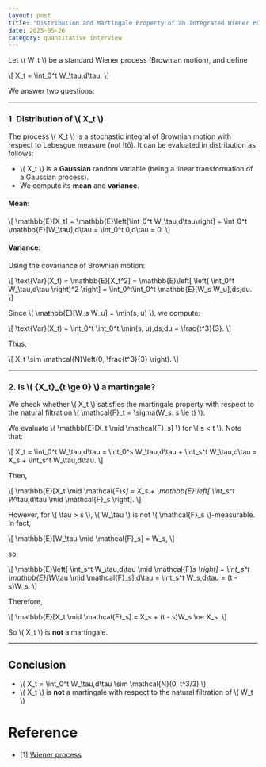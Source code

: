 ```yaml
---
layout: post
title: "Distribution and Martingale Property of an Integrated Wiener Process"
date: 2025-05-26
category: quantitative interview
---
```


Let \\( W_t \\\) be a standard Wiener process (Brownian motion), and define

\\[
X_t = \int_0^t W_\tau\,d\tau.
\\]

We answer two questions:

---

### 1. Distribution of \\( X_t \\\)

The process \\( X_t \\) is a stochastic integral of Brownian motion with respect to Lebesgue measure (not Itô). It can be evaluated in distribution as follows:

- \\( X_t \\) is a **Gaussian** random variable (being a linear transformation of a Gaussian process).
- We compute its **mean** and **variance**.

#### Mean:

\\[
\mathbb{E}[X_t] = \mathbb{E}\left[\int_0^t W_\tau\,d\tau\right] = \int_0^t \mathbb{E}[W_\tau]\,d\tau = \int_0^t 0\,d\tau = 0.
\\]

#### Variance:

Using the covariance of Brownian motion:

\\[
\text{Var}(X_t) = \mathbb{E}[X_t^2] = \mathbb{E}\left[ \left( \int_0^t W_\tau\,d\tau \right)^2 \right] = \int_0^t\int_0^t \mathbb{E}[W_s W_u]\,ds\,du.
\\]

Since \\( \mathbb{E}[W_s W_u] = \min(s, u) \\), we compute:

\\[
\text{Var}(X_t) = \int_0^t \int_0^t \min(s, u)\,ds\,du = \frac{t^3}{3}.
\\]

Thus,

\\[
X_t \sim \mathcal{N}\left(0, \frac{t^3}{3} \right).
\\]

---

### 2. Is \\( \{X_t\}_{t \ge 0} \\) a martingale?

We check whether \\( X_t \\) satisfies the martingale property with respect to the natural filtration \\( \mathcal{F}_t = \sigma(W_s: s \le t) \\):

We evaluate \\( \mathbb{E}[X_t \mid \mathcal{F}_s] \\) for \\( s < t \\). Note that:

\\[
X_t = \int_0^t W_\tau\,d\tau = \int_0^s W_\tau\,d\tau + \int_s^t W_\tau\,d\tau = X_s + \int_s^t W_\tau\,d\tau.
\\]

Then,

\\[
\mathbb{E}[X_t \mid \mathcal{F}_s] = X_s + \mathbb{E}\left[ \int_s^t W_\tau\,d\tau \mid \mathcal{F}_s \right].
\\]

However, for \\( \tau > s \\), \\( W_\tau \\) is not \\( \mathcal{F}_s \\)-measurable. In fact,

\\[
\mathbb{E}[W_\tau \mid \mathcal{F}_s] = W_s,
\\]

so:

\\[
\mathbb{E}\left[ \int_s^t W_\tau\,d\tau \mid \mathcal{F}_s \right] = \int_s^t \mathbb{E}[W_\tau \mid \mathcal{F}_s]\,d\tau = \int_s^t W_s\,d\tau = (t - s)W_s.
\\]

Therefore,

\\[
\mathbb{E}[X_t \mid \mathcal{F}_s] = X_s + (t - s)W_s \ne X_s.
\\]

So \\( X_t \\) is **not** a martingale.

---

## Conclusion

- \\( X_t = \int_0^t W_\tau\,d\tau \sim \mathcal{N}(0, t^3/3) \\)
- \\( X_t \\) is **not** a martingale with respect to the natural filtration of \\( W_t \\)

# Reference

* [1] [Wiener process](https://en.wikipedia.org/wiki/Wiener_process)
